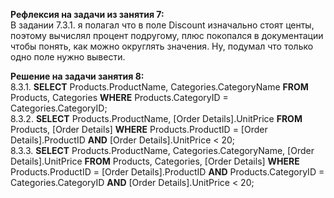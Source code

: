 **Рефлексия на задачи из занятия 7:**</br>
В задании 7.3.1. я полагал что в поле Discount изначально стоят центы, поэтому вычислял процент подругому, плюс покопался в документации чтобы понять, как можно округлять значения. Ну, подумал что только одно поле нужно вывести.

**Решение на задачи занятия 8:**</br>
8.3.1. **SELECT** Products.ProductName, Categories.CategoryName
       **FROM** Products, Categories
       **WHERE** Products.CategoryID = Categories.CategoryID;</br>
8.3.2. **SELECT** Products.ProductName, \[Order Details\].UnitPrice
       **FROM** Products, \[Order Details\]
       **WHERE** Products.ProductID = \[Order Details\].ProductID **AND** \[Order Details\].UnitPrice < 20;</br>
8.3.3. **SELECT** Products.ProductName, Categories.CategoryName, \[Order Details\].UnitPrice
       **FROM** Products, Categories, \[Order Details\]
       **WHERE** Products.ProductID = \[Order Details\].ProductID **AND** Products.CategoryID = Categories.CategoryID **AND** \[Order Details\].UnitPrice < 20;

